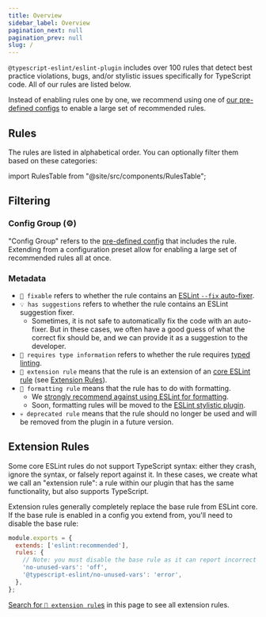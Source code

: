 ```yaml
---
title: Overview
sidebar_label: Overview
pagination_next: null
pagination_prev: null
slug: /
---
```


`@typescript-eslint/eslint-plugin` includes over 100 rules that detect best practice violations, bugs, and/or stylistic issues specifically for TypeScript code. All of our rules are listed below.

Instead of enabling rules one by one, we recommend using one of [our pre-defined configs](/linting/configs) to enable a large set of recommended rules.

## Rules

The rules are listed in alphabetical order. You can optionally filter them based on these categories:

import RulesTable from "@site/src/components/RulesTable";

<RulesTable />

## Filtering

### Config Group (⚙️)

"Config Group" refers to the [pre-defined config](/linting/configs) that includes the rule. Extending from a configuration preset allow for enabling a large set of recommended rules all at once.

### Metadata

- `🔧 fixable` refers to whether the rule contains an [ESLint `--fix` auto-fixer](https://eslint.org/docs/latest/use/command-line-interface#--fix).
- `💡 has suggestions` refers to whether the rule contains an ESLint suggestion fixer.
  - Sometimes, it is not safe to automatically fix the code with an auto-fixer. But in these cases, we often have a good guess of what the correct fix should be, and we can provide it as a suggestion to the developer.
- `💭 requires type information` refers to whether the rule requires [typed linting](/linting/typed-linting).
- `🧱 extension rule` means that the rule is an extension of an [core ESLint rule](https://eslint.org/docs/latest/rules) (see [Extension Rules](#extension-rules)).
- `📐 formatting rule` means that the rule has to do with formatting.
  - We [strongly recommend against using ESLint for formatting](/linting/troubleshooting/formatting).
  - Soon, formatting rules will be moved to the [ESLint stylistic plugin](https://eslint.style).
- `💀 deprecated rule` means that the rule should no longer be used and will be removed from the plugin in a future version.

## Extension Rules

Some core ESLint rules do not support TypeScript syntax: either they crash, ignore the syntax, or falsely report against it.
In these cases, we create what we call an "extension rule": a rule within our plugin that has the same functionality, but also supports TypeScript.

Extension rules generally completely replace the base rule from ESLint core.
If the base rule is enabled in a config you extend from, you'll need to disable the base rule:

```js
module.exports = {
  extends: ['eslint:recommended'],
  rules: {
    // Note: you must disable the base rule as it can report incorrect errors
    'no-unused-vars': 'off',
    '@typescript-eslint/no-unused-vars': 'error',
  },
};
```

[Search for `🧱 extension rule`s](?=extension#rules) in this page to see all extension rules.
